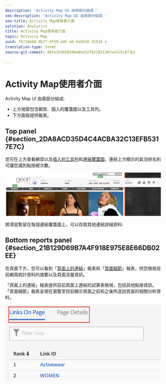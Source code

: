 ```yaml
---
description: 'Activity Map UI 由兩部分組成 '
seo-description: 'Activity Map UI 由兩部分組成 '
seo-title: Activity Map使用者介面
solution: Analytics
title: Activity Map使用者介面
topic: Activity Map
uuid: f6734b60-0b77-4f50-a45 a6-6a6936 d1524 e
translation-type: tm+mt
source-git-commit: 86fe1b3650100a05e52fb2102134fee515c871b1

---
```



# Activity Map使用者介面

Activity Map UI 由兩部分組成:

* 上方視窗包含網頁、插入的覆蓋圖以及工具列。
* 下方面板提供報表。

## Top panel {#section_2DA8ACD35D4C4ACBA32C13EFB5317E7C}

您可在上方查看網頁以及[插入的工具列](/help/analyze/activity-map/activitymap-standard-live.md)和[連結覆蓋圖](/help/analyze/activity-map/activitymap-gainerslosers.md)。連結上方顯示的氣泡排名則可讓您識別點按總次數。

![](assets/top_panel.png)

將滑鼠暫留在每個連結覆蓋圖上，可以存取其他連結詳細資料:

## Bottom reports panel {#section_21B129D69B7A4F918E975E8E66DB02EE}

在頁面下方，您可以看到「[頁面上的連結](/help/analyze/activity-map/activitymap-links-report.md)」報表和「[頁面細節](/help/analyze/activity-map/activitymap-page-flow.md)」報表，供您檢視目前網頁統計資料的摘要以及頁面流量資訊。

「頁面上的連結」報表提供目前頁面上連結的試算表檢視，包括其他點按資訊。「頁面細節」報表呈現在瀏覽至目前顯示頁面之前和之後所造訪頁面的相關分析資料。

![](assets/bottom_panel.png)

